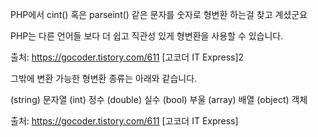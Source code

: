 PHP에서 cint() 혹은 parseint() 같은
문자를 숫자로 형변환 하는걸 찾고 계셨군요

PHP는 다른 언어들 보다 더 쉽고
직관성 있게 형변환을 사용할 수 있습니다.


출처: https://gocoder.tistory.com/611 [고코더 IT Express]2

<?php
    // PHP는 (int)를 원하는
    // 변수에 붙이면 형변환이 된다.
 
    echo (int)1.1;    // 1
    echo (int)"2";    // 2
    echo (int)-3.1;    // -3
    echo (int)"고코더";    // 0
 
?>

그밖에 변환 가능한 형변환 종류는 아래와 같습니다.

(string) 문자열
(int) 정수
(double) 실수
(bool) 부울
(array) 배열
(object) 객체


출처: https://gocoder.tistory.com/611 [고코더 IT Express]
